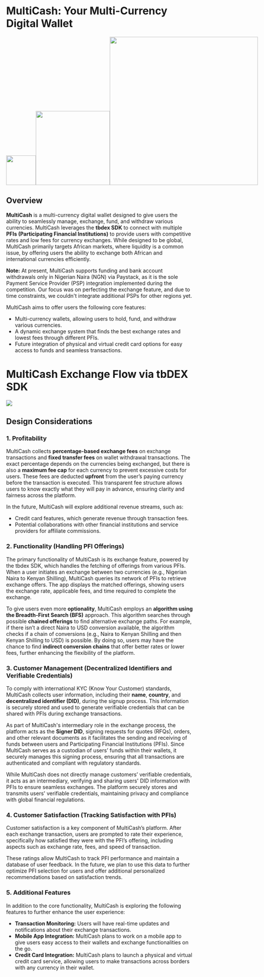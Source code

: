 
# MultiCash: Your Multi-Currency Digital Wallet

<div style="display: flex; align-items: end;">
  <img src="https://i.ibb.co/2jP2Qjb/logo.png" width="80px" height="auto" />
  <img src="https://i.ibb.co/t8H5Xgd/name.png" width="200px" height="auto" />
  <img src="https://i.ibb.co/ysjfknF/slogan.png" width="400px" height="auto" />
</div>


## Overview

**MultiCash** is a multi-currency digital wallet designed to give users the ability to seamlessly manage, exchange, fund, and withdraw various currencies. MultiCash leverages the **tbdex SDK** to connect with multiple **PFIs (Participating Financial Institutions)** to provide users with competitive rates and low fees for currency exchanges. While designed to be global, MultiCash primarily targets African markets, where liquidity is a common issue, by offering users the ability to exchange both African and international currencies efficiently.

**Note:** At present, MultiCash supports funding and bank account withdrawals only in Nigerian Naira (NGN) via Paystack, as it is the sole Payment Service Provider (PSP) integration implemented during the competition. Our focus was on perfecting the exchange feature, and due to time constraints, we couldn't integrate additional PSPs for other regions yet.

MultiCash aims to offer users the following core features:

- Multi-currency wallets, allowing users to hold, fund, and withdraw various currencies.
- A dynamic exchange system that finds the best exchange rates and lowest fees through different PFIs.
- Future integration of physical and virtual credit card options for easy access to funds and seamless transactions.

<div>
    <h1>MultiCash Exchange Flow via tbDEX SDK</h1>
    <img src="https://res.cloudinary.com/dfbjysygb/image/upload/v1726307315/ry44ctmlasn22yku44sd.png" />
</div>

## Design Considerations

### 1. Profitability

MultiCash collects **percentage-based exchange fees** on exchange transactions and **fixed transfer fees** on wallet withdrawal transactions. The exact percentage depends on the currencies being exchanged, but there is also a **maximum fee cap** for each currency to prevent excessive costs for users. These fees are deducted **upfront** from the user’s paying currency before the transaction is executed. This transparent fee structure allows users to know exactly what they will pay in advance, ensuring clarity and fairness across the platform.

In the future, MultiCash will explore additional revenue streams, such as:

- Credit card features, which generate revenue through transaction fees.
- Potential collaborations with other financial institutions and service providers for affiliate commissions.

### 2. Functionality (Handling PFI Offerings)

The primary functionality of MultiCash is its exchange feature, powered by the tbdex SDK, which handles the fetching of offerings from various PFIs. When a user initiates an exchange between two currencies (e.g., Nigerian Naira to Kenyan Shilling), MultiCash queries its network of PFIs to retrieve exchange offers. The app displays the matched offerings, showing users the exchange rate, applicable fees, and time required to complete the exchange.

To give users even more **optionality**, MultiCash employs an **algorithm using the Breadth-First Search (BFS)** approach. This algorithm searches through possible **chained offerings** to find alternative exchange paths. For example, if there isn’t a direct Naira to USD conversion available, the algorithm checks if a chain of conversions (e.g., Naira to Kenyan Shilling and then Kenyan Shilling to USD) is possible. By doing so, users may have the chance to find **indirect conversion chains** that offer better rates or lower fees, further enhancing the flexibility of the platform.


### 3. Customer Management (Decentralized Identifiers and Verifiable Credentials)

To comply with international KYC (Know Your Customer) standards, MultiCash collects user information, including their **name**, **country**, and **decentralized identifier (DID)**, during the signup process. This information is securely stored and used to generate verifiable credentials that can be shared with PFIs during exchange transactions.

As part of MultiCash's intermediary role in the exchange process, the platform acts as the **Signer DID**, signing requests for quotes (RFQs), orders, and other relevant documents as it facilitates the sending and receiving of funds between users and Participating Financial Institutions (PFIs). Since MultiCash serves as a custodian of users’ funds within their wallets, it securely manages this signing process, ensuring that all transactions are authenticated and compliant with regulatory standards.

While MultiCash does not directly manage customers’ verifiable credentials, it acts as an intermediary, verifying and sharing users' DID information with PFIs to ensure seamless exchanges. The platform securely stores and transmits users' verifiable credentials, maintaining privacy and compliance with global financial regulations.


### 4. Customer Satisfaction (Tracking Satisfaction with PFIs)

Customer satisfaction is a key component of MultiCash’s platform. After each exchange transaction, users are prompted to rate their experience, specifically how satisfied they were with the PFI’s offering, including aspects such as exchange rate, fees, and speed of transaction.

These ratings allow MultiCash to track PFI performance and maintain a database of user feedback. In the future, we plan to use this data to further optimize PFI selection for users and offer additional personalized recommendations based on satisfaction trends.

### 5. Additional Features

In addition to the core functionality, MultiCash is exploring the following features to further enhance the user experience:

- **Transaction Monitoring:** Users will have real-time updates and notifications about their exchange transactions.
- **Mobile App Integration:** MultiCash plans to work on a mobile app to give users easy access to their wallets and exchange functionalities on the go.
- **Credit Card Integration:** MultiCash plans to launch a physical and virtual credit card service, allowing users to make transactions across borders with any currency in their wallet.
